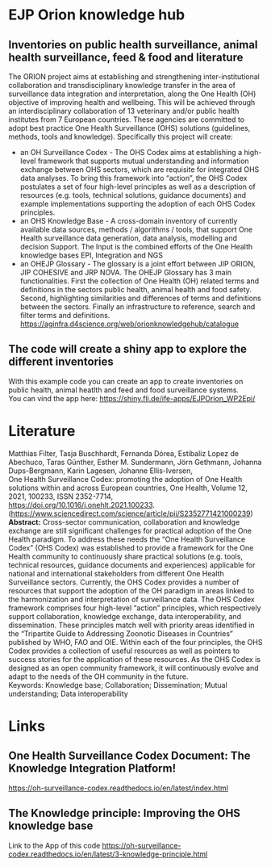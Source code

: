 # EJP Orion knowledge hub
## Inventories on public health surveillance, animal health surveillance, feed & food and literature
The ORION project aims at establishing and strengthening inter-institutional collaboration and transdisciplinary knowledge transfer in the area of surveillance data integration and interpretation, along the One Health (OH) objective of improving health and wellbeing. This will be achieved through an interdisciplinary collaboration of 13 veterinary and/or public health institutes from 7 European countries. These agencies are committed to adopt best practice One Health Surveillance (OHS) solutions (guidelines, methods, tools and knowledge). Specifically this project will create:
- an OH Surveillance Codex - The OHS Codex aims at establishing a high-level framework that supports mutual understanding and information exchange between OHS sectors, which are requisite for integrated OHS data analyses. To bring this framework into “action”, the OHS Codex postulates a set of four high-level principles as well as a description of resources (e.g. tools, technical solutions, guidance documents) and example implementations supporting the adoption of each OHS Codex principles.
- an OHS Knowledge Base - A cross-domain inventory of currently available data sources, methods / algorithms / tools, that support One Health surveillance data generation, data analysis, modelling and decision Support. The Input is the combined efforts of the One Health knowledge bases EPI, Integration and NGS
- an OHEJP Glossary - The glossary is a joint effort between JIP ORION, JIP COHESIVE and JRP NOVA. The OHEJP Glossary has 3 main functionalities. First the collection of One Health (OH) related terms and definitions in the sectors public health, animal health and food safety. Second, highlighting similarities and differences of terms and definitions between the sectors. Finally an infrastructure to reference, search and filter terms and definitions. https://aginfra.d4science.org/web/orionknowledgehub/catalogue

## The code will create a shiny app to explore the different inventories
With this example code you can create an app to create inventories on public health, animal heatlth and feed and food surveillance systems.  
You can vind the app here: https://shiny.fli.de/ife-apps/EJPOrion_WP2Epi/


# Literature
Matthias Filter, Tasja Buschhardt, Fernanda Dórea, Estibaliz Lopez de Abechuco, Taras Günther, Esther M. Sundermann, Jörn Gethmann, Johanna Dups-Bergmann, Karin Lagesen, Johanne Ellis-Iversen,   
One Health Surveillance Codex: promoting the adoption of One Health solutions within and across European countries,
One Health,
Volume 12,
2021,
100233,
ISSN 2352-7714,    
https://doi.org/10.1016/j.onehlt.2021.100233.
(https://www.sciencedirect.com/science/article/pii/S2352771421000239)    
**Abstract:** Cross-sector communication, collaboration and knowledge exchange are still significant challenges for practical adoption of the One Health paradigm. To address these needs the “One Health Surveillance Codex” (OHS Codex) was established to provide a framework for the One Health community to continuously share practical solutions (e.g. tools, technical resources, guidance documents and experiences) applicable for national and international stakeholders from different One Health Surveillance sectors. Currently, the OHS Codex provides a number of resources that support the adoption of the OH paradigm in areas linked to the harmonization and interpretation of surveillance data. The OHS Codex framework comprises four high-level “action” principles, which respectively support collaboration, knowledge exchange, data interoperability, and dissemination. These principles match well with priority areas identified in the “Tripartite Guide to Addressing Zoonotic Diseases in Countries” published by WHO, FAO and OIE. Within each of the four principles, the OHS Codex provides a collection of useful resources as well as pointers to success stories for the application of these resources. As the OHS Codex is designed as an open community framework, it will continuously evolve and adapt to the needs of the OH community in the future.    
Keywords: Knowledge base; Collaboration; Dissemination; Mutual understanding; Data interoperability

# Links
## One Health Surveillance Codex Document: The Knowledge Integration Platform!
https://oh-surveillance-codex.readthedocs.io/en/latest/index.html

## The Knowledge principle: Improving the OHS knowledge base
Link to the App of this code
https://oh-surveillance-codex.readthedocs.io/en/latest/3-knowledge-principle.html
